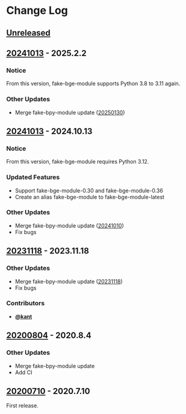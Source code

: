 <!-- markdownlint-disable MD024 -->

# Change Log

## [Unreleased](https://github.com/nutti/fake-bge-module/compare/20250202...main)

<!-- markdownlint-disable-next-line MD013 -->
## [20241013](https://github.com/nutti/fake-bge-module/compare/20241013...20250202) - 2025.2.2

### Notice

From this version, fake-bge-module supports Python 3.8 to 3.11 again.

### Other Updates

* Merge fake-bpy-module update ([20250130](https://github.com/nutti/fake-bpy-module/releases/tag/20250130))

<!-- markdownlint-disable-next-line MD013 -->
## [20241013](https://github.com/nutti/fake-bge-module/compare/20231118...20241013) - 2024.10.13

### Notice

From this version, fake-bge-module requires Python 3.12.

### Updated Features

* Support fake-bge-module-0.30 and fake-bge-module-0.36
* Create an alias fake-bge-module to fake-bge-module-latest

### Other Updates

* Merge fake-bpy-module update ([20241010](https://github.com/nutti/fake-bpy-module/releases/tag/20241010))
* Fix bugs

<!-- markdownlint-disable-next-line MD013 -->
## [20231118](https://github.com/nutti/fake-bge-module/compare/20200804...20231118) - 2023.11.18

### Other Updates

* Merge fake-bpy-module update ([20231118](https://github.com/nutti/fake-bpy-module/releases/tag/20231118))
* Fix bugs

### Contributors

* [**@kant**](https://github.com/kant)

<!-- markdownlint-disable-next-line MD013 -->
## [20200804](https://github.com/nutti/fake-bge-module/compare/20200710...20200804) - 2020.8.4

### Other Updates

* Merge fake-bpy-module update
* Add CI

<!-- markdownlint-disable-next-line MD013 -->
## [20200710](https://github.com/nutti/fake-bge-module/compare/04cb21ba7419904bd7cf5ac17dd14c91b02b6c30...20200710) - 2020.7.10

First release.

